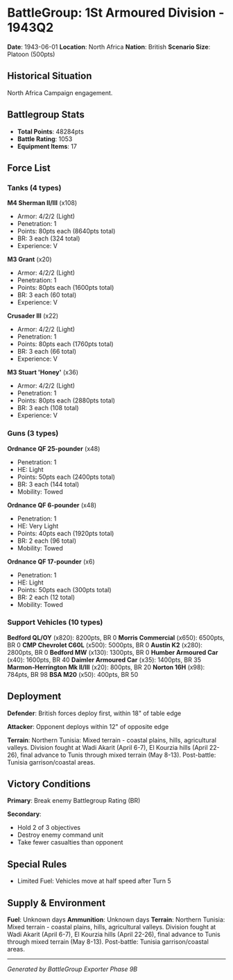# BattleGroup: 1St Armoured Division - 1943Q2

**Date**: 1943-06-01
**Location**: North Africa
**Nation**: British
**Scenario Size**: Platoon (500pts)

## Historical Situation

North Africa Campaign engagement.

## Battlegroup Stats

- **Total Points**: 48284pts
- **Battle Rating**: 1053
- **Equipment Items**: 17

## Force List

### Tanks (4 types)

**M4 Sherman II/III** (x108)
- Armor: 4/2/2 (Light)
- Penetration: 1
- Points: 80pts each (8640pts total)
- BR: 3 each (324 total)
- Experience: V

**M3 Grant** (x20)
- Armor: 4/2/2 (Light)
- Penetration: 1
- Points: 80pts each (1600pts total)
- BR: 3 each (60 total)
- Experience: V

**Crusader III** (x22)
- Armor: 4/2/2 (Light)
- Penetration: 1
- Points: 80pts each (1760pts total)
- BR: 3 each (66 total)
- Experience: V

**M3 Stuart 'Honey'** (x36)
- Armor: 4/2/2 (Light)
- Penetration: 1
- Points: 80pts each (2880pts total)
- BR: 3 each (108 total)
- Experience: V

### Guns (3 types)

**Ordnance QF 25-pounder** (x48)
- Penetration: 1
- HE: Light
- Points: 50pts each (2400pts total)
- BR: 3 each (144 total)
- Mobility: Towed

**Ordnance QF 6-pounder** (x48)
- Penetration: 1
- HE: Very Light
- Points: 40pts each (1920pts total)
- BR: 2 each (96 total)
- Mobility: Towed

**Ordnance QF 17-pounder** (x6)
- Penetration: 1
- HE: Light
- Points: 50pts each (300pts total)
- BR: 2 each (12 total)
- Mobility: Towed

### Support Vehicles (10 types)

**Bedford QL/OY** (x820): 8200pts, BR 0
**Morris Commercial** (x650): 6500pts, BR 0
**CMP Chevrolet C60L** (x500): 5000pts, BR 0
**Austin K2** (x280): 2800pts, BR 0
**Bedford MW** (x130): 1300pts, BR 0
**Humber Armoured Car** (x40): 1600pts, BR 40
**Daimler Armoured Car** (x35): 1400pts, BR 35
**Marmon-Herrington Mk II/III** (x20): 800pts, BR 20
**Norton 16H** (x98): 784pts, BR 98
**BSA M20** (x50): 400pts, BR 50

## Deployment

**Defender**: British forces deploy first, within 18" of table edge

**Attacker**: Opponent deploys within 12" of opposite edge

**Terrain**: Northern Tunisia: Mixed terrain - coastal plains, hills, agricultural valleys. Division fought at Wadi Akarit (April 6-7), El Kourzia hills (April 22-26), final advance to Tunis through mixed terrain (May 8-13). Post-battle: Tunisia garrison/coastal areas.

## Victory Conditions

**Primary**: Break enemy Battlegroup Rating (BR)

**Secondary**:
- Hold 2 of 3 objectives
- Destroy enemy command unit
- Take fewer casualties than opponent

## Special Rules

- Limited Fuel: Vehicles move at half speed after Turn 5

## Supply & Environment

**Fuel**: Unknown days
**Ammunition**: Unknown days
**Terrain**: Northern Tunisia: Mixed terrain - coastal plains, hills, agricultural valleys. Division fought at Wadi Akarit (April 6-7), El Kourzia hills (April 22-26), final advance to Tunis through mixed terrain (May 8-13). Post-battle: Tunisia garrison/coastal areas.

---

*Generated by BattleGroup Exporter Phase 9B*
